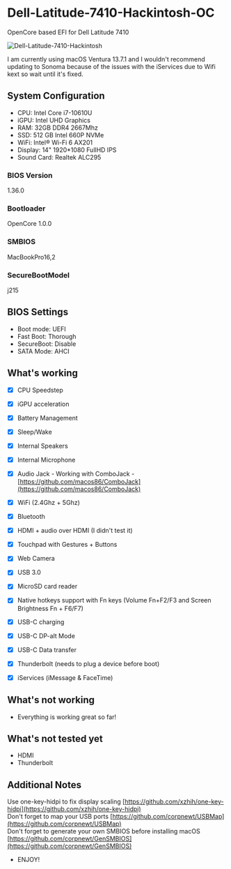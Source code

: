# Dell-Latitude-7410-Hackintosh-OC
OpenCore based EFI for Dell Latitude 7410

![Dell-Latitude-7410-Hackintosh](https://github.com/user-attachments/assets/e016d9fa-944b-46a4-8040-290f9689befb)

I am currently using macOS Ventura 13.7.1 and I wouldn't recommend updating to Sonoma because of the issues with the iServices due to Wifi kext so wait until it's fixed. 

## System Configuration

- CPU:  Intel Core i7-10610U
- iGPU: Intel UHD Graphics
- RAM:  32GB DDR4 2667Mhz
- SSD:  512 GB Intel 660P NVMe 
- WiFi: Intel® Wi-Fi 6 AX201
- Display: 14" 1920*1080 FullHD IPS
- Sound Card: Realtek ALC295

### BIOS Version

1.36.0


### Bootloader

OpenCore 1.0.0

### SMBIOS

MacBookPro16,2

### SecureBootModel 
j215

## BIOS Settings

- Boot mode: UEFI
- Fast Boot: Thorough
- SecureBoot: Disable
- SATA Mode: AHCI 

## What's working

 
 - [x] CPU Speedstep

 - [x] iGPU acceleration

 - [x] Battery Management
 
 - [x] Sleep/Wake
 
 - [x] Internal Speakers
 
 - [x] Internal Microphone
 
 - [x] Audio Jack - Working with ComboJack - [https://github.com/macos86/ComboJack](https://github.com/macos86/ComboJack)
 
 - [x] WiFi (2.4Ghz + 5Ghz)
 
 - [x] Bluetooth

 - [x] HDMI + audio over HDMI (I didn't test it)

 - [x] Touchpad with Gestures + Buttons

 - [x] Web Camera

 - [x] USB 3.0

 - [x] MicroSD card reader 

 - [x] Native hotkeys support with Fn keys (Volume Fn+F2/F3 and Screen Brightness Fn + F6/F7)
 
 - [x] USB-C charging

 - [x] USB-C DP-alt Mode
  
 - [x] USB-C Data transfer
 
 - [x] Thunderbolt (needs to plug a device before boot)
    
 - [x] iServices (iMessage & FaceTime)
 

## What's not working

- Everything is working great so far!

## What's not tested yet

- HDMI
- Thunderbolt

## Additional Notes

Use one-key-hidpi to fix display scaling [https://github.com/xzhih/one-key-hidpi](https://github.com/xzhih/one-key-hidpi) <br>
Don't forget to map your USB ports [https://github.com/corpnewt/USBMap](https://github.com/corpnewt/USBMap) <br>
Don't forget to generate your own SMBIOS before installing macOS [https://github.com/corpnewt/GenSMBIOS](https://github.com/corpnewt/GenSMBIOS)

- ENJOY!

